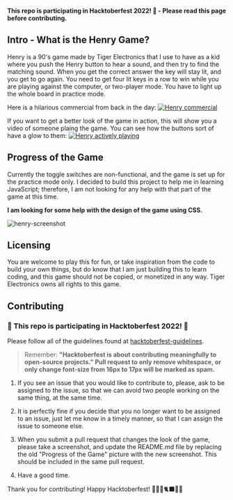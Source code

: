 **This repo is participating in Hacktoberfest 2022! 🎃 - Please read this page before contributing.**

## Intro - What is the Henry Game?

  Henry is a 90's game made by Tiger Electronics that I use to have as a kid where you push the Henry button to hear a sound, and then try to find the matching sound.
When you get the correct answer the key will stay lit, and you get to go again.
You need to get four lit keys in a row to win while you are playing against the computer, or two-player mode.
You have to light up the whole board in practice mode.

Here is a hilarious commercial from back in the day:
[![Henry commercial](https://res.cloudinary.com/marcomontalbano/image/upload/v1665790869/video_to_markdown/images/youtube--Ne5T6a8H5aU-c05b58ac6eb4c4700831b2b3070cd403.jpg)](https://www.youtube.com/watch?v=Ne5T6a8H5aU "Henry commercial")

If you want to get a better look of the game in action, this will show you a video of someone plaing the game.  You can see how the buttons sort of have a glow to them:
[![Henry actively playing](https://res.cloudinary.com/marcomontalbano/image/upload/v1665794199/video_to_markdown/images/youtube--1v8x9N4Q6M0-c05b58ac6eb4c4700831b2b3070cd403.jpg)](https://www.youtube.com/watch?v=1v8x9N4Q6M0 "Henry actively playing")


## Progress of the Game

  Currently the toggle switches are non-functional, and the game is set up for the practice mode only.
  I decided to build this project to help me in learning JavaScript; therefore, I am not looking for any help with that part of the game at this time.
  
**I am looking for some help with the design of the game using CSS.**

![henry-screenshot](https://user-images.githubusercontent.com/44277065/195959780-e2a39641-3dc2-41d4-83b1-695cc184fd18.png)

## Licensing

  You are welcome to play this for fun, or take inspiration from the code to build your own things, but do know that I am just building this to learn coding, and this game should not be copied, or monetized in any way.
 Tiger Electronics owns all rights to this game.
 
 ## Contributing
 
   ### 🎃 This repo is participating in Hacktoberfest 2022! 🎃
   Please follow all of the guidelines found at [hacktoberfest-guidelines](https://hacktoberfest.com/participation/).
      
   > Remember:
   > **"Hacktoberfest is about contributing meaningfully to open-source projects."
   > Pull request to only remove whitespace, or only change font-size from 16px to 17px will be marked as spam.**

   
1. If you see an issue that you would like to contribute to, please, ask to be assigned to the issue, so that we can avoid two people working on the same thing, at the same time.

2. It is perfectly fine if you decide that you no longer want to be assigned to an issue, just let me know in a timely manner, so that I can assign the issue to someone else.

3. When you submit a pull request that changes the look of the game, please take a screenshot, and update the README.md file by replacing the old "Progress of the Game" picture with the new screenshot.  This should be included in the same pull request.

4. Have a good time.
 
   
Thank you for contributing! Happy Hacktoberfest! 👻🧛🧟🐈‍⬛🦇🎃
